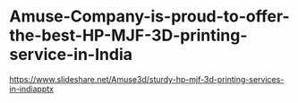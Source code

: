 # Amuse-Company-is-proud-to-offer-the-best-HP-MJF-3D-printing-service-in-India
https://www.slideshare.net/Amuse3d/sturdy-hp-mjf-3d-printing-services-in-indiapptx
